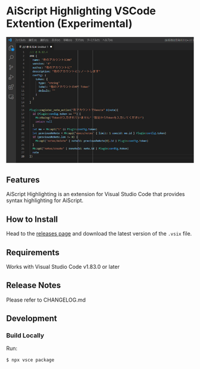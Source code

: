 # AiScript Highlighting VSCode Extention (Experimental)

![Screenshot](./readme-assets/screenshot.png)

## Features

AiScript Highlighting is an extension for Visual Studio Code that provides syntax highlighting for AiScript.

## How to Install

Head to the [releases page](https://github.com/misskey-dev/aiscript-vscode/releases) and download the latest version of the `.vsix` file.

## Requirements

Works with Visual Studio Code v1.83.0 or later

## Release Notes

Please refer to CHANGELOG.md

## Development

### Build Locally

Run:

```bash
$ npx vsce package
```
